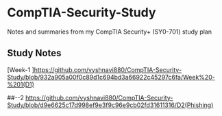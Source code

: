 # CompTIA-Security-Study
Notes and summaries from my CompTIA Security+ (SY0-701) study plan

## Study Notes
[Week-1
]https://github.com/vyshnavi880/CompTIA-Security-Study/blob/932a905a00f0c89d1c694bd3a66922c45297c6fa/Week%20-%201(D1)

##--2
https://github.com/vyshnavi880/CompTIA-Security-Study/blob/d9e6625c17d998ef9e3f9c96e9cb02fd31611316/D2(Phishing)
